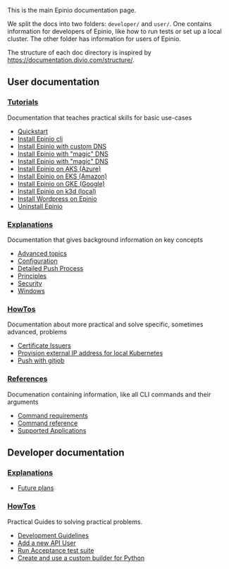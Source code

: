 This is the main Epinio documentation page.

We split the docs into two folders: `developer/` and `user/`.
One contains information for developers of Epinio, like how to run tests or set up a local cluster.
The other folder has information for users of Epinio.

The structure of each doc directory is inspired by https://documentation.divio.com/structure/.

## User documentation

### [Tutorials](user/tutorials/)

Documentation that teaches practical skills for basic use-cases

- [Quickstart](user/tutorials/quickstart.md)
- [Install Epinio cli](user/tutorials/install_epinio_cli.md)
- [Install Epinio with custom DNS](user/tutorials/install_epinio_customDNS.md)
- [Install Epinio with "magic" DNS](user/tutorials/install_epinio_magicDNS.md)
- [Install Epinio with "magic" DNS](user/tutorials/install_epinio_magicDNS.md)
- [Install Epinio on AKS (Azure)](user/tutorials/install_epinio_on_aks.md)
- [Install Epinio on EKS (Amazon)](user/tutorials/install_epinio_on_eks.md)
- [Install Epinio on GKE (Google)](user/tutorials/install_epinio_on_gke.md)
- [Install Epinio on k3d (local)](user/tutorials/install_epinio_on_k3d.md)
- [Install Wordpress on Epinio](user/tutorials/install_wordpress_application.md)
- [Uninstall Epinio](user/tutorials/uninstall_epinio.md)

### [Explanations](user/explanations/)

Documentation that gives background information on key concepts

- [Advanced topics](user/explanations/advanced.md)
- [Configuration](user/explanations/configuration.md)
- [Detailed Push Process](user/explanations/detailed-push-process.md)
- [Principles](user/explanations/principles.md)
- [Security](user/explanations/security.md)
- [Windows](user/explanations/windows.md)

### [HowTos](user/howtos/)

Documentation about more practical and solve specific, sometimes advanced, problems

- [Certificate Issuers](user/howtos/certificate_issuers.md)
- [Provision external IP address for local Kubernetes](user/howtos/provision_external_ip_for_local_kubernetes.md)
- [Push with gitjob](user/howtos/gitjob_push.md)

### [References](user/references/)

Documenation containing information, like all CLI commands and their arguments

- [Command requirements](user/references/README.md)
- [Command reference](user/references/)
- [Supported Applications](user/references/supported-apps.md)

## Developer documentation

### [Explanations](developer/explanations/)

- [Future plans](developer/explanations/futureplans.md)

### [HowTos](developer/howtos/)

Practical Guides to solving practical problems.

- [Development Guidelines](developer/howtos/development.md)
- [Add a new API User](developer/howtos/new-api-user.md)
- [Run Acceptance test suite](developer/howtos/acceptance_tests.md)
- [Create and use a custom builder for Python](developer/howtos/custom-python-builder.md)
